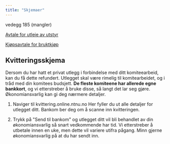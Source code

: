 ```yaml
---
title: "Skjemaer"
---
```


vedegg 185 (mangler)

[Avtale for utleie av utstyr](https://wiki.online.ntnu.no/attachments/799-Utleiekontrakt_Online.docx.pdf)

[Kjøpsavtale for bruktkjøp](https://wiki.online.ntnu.no/attachments/827-KjoepsavtaleMal_.pdf)

## Kvitteringsskjema

Dersom du har hatt et privat utlegg i forbindelse med ditt komiteearbeid, kan du få dette refundert. Utlegget skal være rimelig til komitearbeidet, og i tråd med din komitees budsjett. **De fleste komiteene har allerede egne bankkort**, og vi etterstreber å bruke disse, så langt det lar seg gjøre. Økonomiansvarlig kan gi deg nærmere detaljer. 

1. Naviger til kvittering.online.ntnu.no Her fyller du ut alle detaljer for utlegget ditt. Bankom ber deg om å scanne inn kvitteringen.

2. Trykk på "Send til bankom" og utlegget ditt vil bli behandlet av din økonomiansvarlig så snart vedkommende har tid. Vi etterstreber å utbetale innen en uke, men dette vil variere utifra pågang. Minn gjerne økonomiansvarlig på at du har sendt inn.